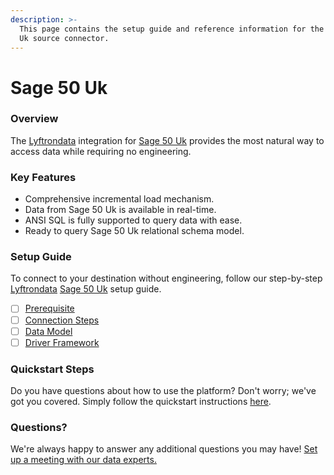 ```yaml
---
description: >-
  This page contains the setup guide and reference information for the Sage 50
  Uk source connector.
---
```


# Sage 50 Uk

### Overview

The [Lyftrondata](https://www.lyftrondata.com/) integration for [Sage 50 Uk](None/) provides the most natural way to access data while requiring no engineering.

### Key Features

* Comprehensive incremental load mechanism.
* Data from Sage 50 Uk is available in real-time.
* ANSI SQL is fully supported to query data with ease.
* Ready to query Sage 50 Uk relational schema model.

### Setup Guide

To connect to your destination without engineering, follow our step-by-step [Lyftrondata](https://www.lyftrondata.com/) [Sage 50 Uk](None/) setup guide.

* [ ] [Prerequisite](prerequisite.md)
* [ ] [Connection Steps](connection-steps.md)
* [ ] [Data Model](data-model/erd.md)
* [ ] [Driver Framework](driver-framework/)

### Quickstart Steps

Do you have questions about how to use the platform? Don't worry; we've got you covered. Simply follow the quickstart instructions [here](../../).

### Questions? <a href="#questions" id="questions"></a>

We're always happy to answer any additional questions you may have! [Set up a meeting with our data experts.](https://www.lyftrondata.com/book-a-meeting/)
